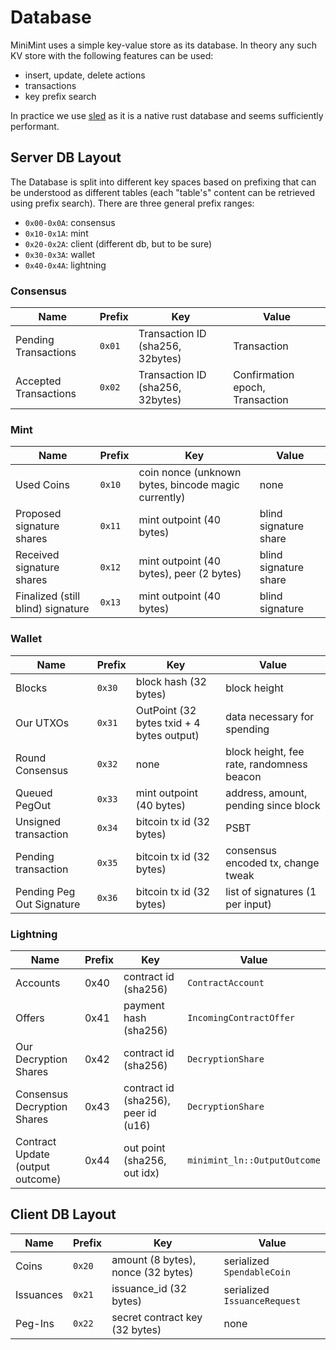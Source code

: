 # Database

MiniMint uses a simple key-value store as its database. In theory any such KV store with the following features can be used:

* insert, update, delete actions
* transactions
* key prefix search

In practice we use [sled](https://docs.rs/sled/) as it is a native rust database and seems sufficiently performant.

## Server DB Layout
The Database is split into different key spaces based on prefixing that can be understood as different tables (each "table's" content can be retrieved using prefix search). There are three general prefix ranges:

* `0x00-0x0A`: consensus
* `0x10-0x1A`: mint
* `0x20-0x2A`: client (different db, but to be sure)
* `0x30-0x3A`: wallet
* `0x40-0x4A`: lightning

### Consensus

| Name                  | Prefix | Key                              | Value                           |
|-----------------------|--------|----------------------------------|---------------------------------|
| Pending Transactions  | `0x01`   | Transaction ID (sha256, 32bytes) | Transaction                     |
| Accepted Transactions | `0x02`   | Transaction ID (sha256, 32bytes) | Confirmation epoch, Transaction |

### Mint

| Name                              | Prefix | Key                                                 | Value                 |
|-----------------------------------|--------|-----------------------------------------------------|-----------------------|
| Used Coins                        | `0x10`   | coin nonce (unknown bytes, bincode magic currently) | none                  |
| Proposed signature shares         | `0x11`   | mint outpoint (40 bytes)                            | blind signature share |
| Received signature shares         | `0x12`   | mint outpoint (40 bytes), peer (2 bytes)            | blind signature share |
| Finalized (still blind) signature | `0x13`   | mint outpoint (40 bytes)                            | blind signature       |

### Wallet

| Name                      | Prefix | Key                                       | Value                                     |
|---------------------------|--------|-------------------------------------------|-------------------------------------------|
| Blocks                    | `0x30`   | block hash (32 bytes)                     | block height                              |
| Our UTXOs                 | `0x31`   | OutPoint (32 bytes txid + 4 bytes output) | data necessary for spending               |
| Round Consensus           | `0x32`   | none                                      | block height, fee rate, randomness beacon |
| Queued PegOut             | `0x33`   | mint outpoint (40 bytes)                  | address, amount, pending since block      |
| Unsigned transaction      | `0x34`   | bitcoin tx id (32 bytes)                  | PSBT                                      |
| Pending transaction       | `0x35`   | bitcoin tx id (32 bytes)                  | consensus encoded tx, change tweak        |
| Pending Peg Out Signature | `0x36`   | bitcoin tx id (32 bytes)                  | list of signatures (1 per input)          |

### Lightning

| Name                             | Prefix | Key                                 | Value                        |
|----------------------------------|--------|-------------------------------------|------------------------------|
| Accounts                         | 0x40   | contract id (sha256)                | `ContractAccount`            |
| Offers                           | 0x41   | payment hash (sha256)               | `IncomingContractOffer`      |
| Our Decryption Shares            | 0x42   | contract id (sha256)                | `DecryptionShare`            |
| Consensus Decryption Shares      | 0x43   | contract id (sha256), peer id (u16) | `DecryptionShare`            |
| Contract Update (output outcome) | 0x44   | out point (sha256, out idx)         | `minimint_ln::OutputOutcome` |

## Client DB Layout

| Name      | Prefix | Key                                | Value                        |
|-----------|--------|------------------------------------|------------------------------|
| Coins     | `0x20`   | amount (8 bytes), nonce (32 bytes) | serialized `SpendableCoin`   |
| Issuances | `0x21`   | issuance_id (32 bytes)             | serialized `IssuanceRequest` |
| Peg-Ins   | `0x22`   | secret contract key (32 bytes)     | none                         |
